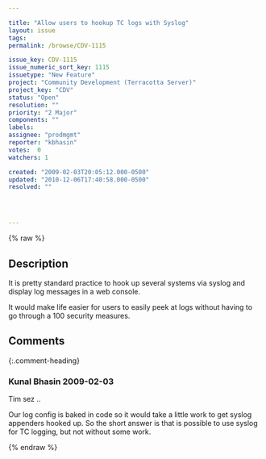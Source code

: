 ```yaml
---

title: "Allow users to hookup TC logs with Syslog"
layout: issue
tags: 
permalink: /browse/CDV-1115

issue_key: CDV-1115
issue_numeric_sort_key: 1115
issuetype: "New Feature"
project: "Community Development (Terracotta Server)"
project_key: "CDV"
status: "Open"
resolution: ""
priority: "2 Major"
components: ""
labels: 
assignee: "prodmgmt"
reporter: "kbhasin"
votes:  0
watchers: 1

created: "2009-02-03T20:05:12.000-0500"
updated: "2010-12-06T17:40:58.000-0500"
resolved: ""




---
```


{% raw %}

## Description

<div markdown="1" class="description">

It is pretty standard practice to hook up several systems via syslog and display log messages in a web console. 

It would make life easier for users to easily peek at logs without having to go through a 100 security measures.


</div>

## Comments


{:.comment-heading}
### **Kunal Bhasin** <span class="date">2009-02-03</span>

<div markdown="1" class="comment">

Tim sez ..

Our log config is baked in code so it would take a little work to get syslog appenders hooked up. So the short answer is that is possible to use syslog for TC logging, but not without some work.
 

</div>



{% endraw %}
